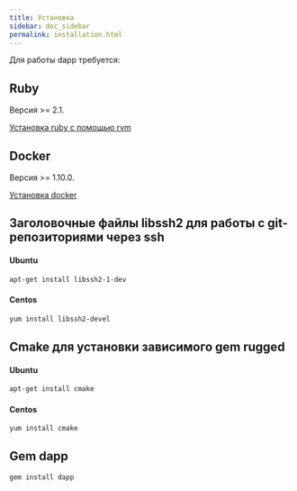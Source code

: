 ```yaml
---
title: Установка
sidebar: doc_sidebar
permalink: installation.html
---
```


Для работы dapp требуется:

## Ruby

Версия >= 2.1.

[Установка ruby с помощью rvm](https://rvm.io/rvm/install)

## Docker

Версия >= 1.10.0.

[Установка docker](https://docs.docker.com/engine/installation/)

## Заголовочные файлы libssh2 для работы с git-репозиториями через ssh

#### Ubuntu

```bash
apt-get install libssh2-1-dev
```

#### Centos

```bash
yum install libssh2-devel
```

## Cmake для установки зависимого gem rugged

#### Ubuntu

```bash
apt-get install cmake
```

#### Centos

```bash
yum install cmake
```

## Gem dapp

```bash
gem install dapp
```
